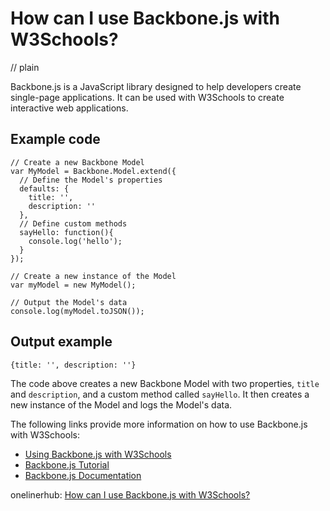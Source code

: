 # How can I use Backbone.js with W3Schools?
// plain

Backbone.js is a JavaScript library designed to help developers create single-page applications. It can be used with W3Schools to create interactive web applications.

## Example code

```
// Create a new Backbone Model
var MyModel = Backbone.Model.extend({
  // Define the Model's properties
  defaults: {
    title: '',
    description: ''
  },
  // Define custom methods
  sayHello: function(){
    console.log('hello');
  }
});

// Create a new instance of the Model
var myModel = new MyModel();

// Output the Model's data
console.log(myModel.toJSON());
```

## Output example

```
{title: '', description: ''}
```

The code above creates a new Backbone Model with two properties, `title` and `description`, and a custom method called `sayHello`. It then creates a new instance of the Model and logs the Model's data.

The following links provide more information on how to use Backbone.js with W3Schools:

- [Using Backbone.js with W3Schools](https://www.w3schools.com/backbone/)
- [Backbone.js Tutorial](https://www.tutorialspoint.com/backbonejs/index.htm)
- [Backbone.js Documentation](http://backbonejs.org/)

onelinerhub: [How can I use Backbone.js with W3Schools?](https://onelinerhub.com/backbone.js/how-can-i-use-backbone-js-with-w-schools)